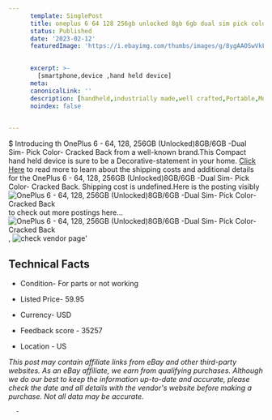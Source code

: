 ```yaml
---
      template: SinglePost
      title: oneplus 6 64 128 256gb unlocked 8gb 6gb dual sim pick color cracked back
      status: Published
      date: '2023-02-12'
      featuredImage: 'https://i.ebayimg.com/thumbs/images/g/8ygAAOSwVkFj2XRp/s-l225.jpg'
       

      excerpt: >-
        [smartphone,device ,hand held device]
      meta:
      canonicalLink: ''
      description: [handheld,industrially made,well crafted,Portable,Mobile,Compact,Convenient,Lightweight,Maneuverable,Man-portable,Miniature,Carriable,Hand-held,Light,Holdable,Transportable,Mobile device,Pocket-sized,On-the-go,Wireless,Cordless,Compact size,Convenient size, smartphone,device ,hand held device]
      noindex: false
      

---
```

$
      Introducing th OnePlus 6 - 64, 128, 256GB (Unlocked)8GB/6GB -Dual Sim- Pick Color- Cracked Back from a well-known brand.This Compact hand held device is sure to be a Decorative-statement in your home. [Click Here](https://www.ebay.com/itm/155401161919?hash=item242ea18cbf%3Ag%3A8ygAAOSwVkFj2XRp&mkevt=1&mkcid=1&mkrid=711-53200-19255-0&campid=%253CePNCampaignId%253E&customid=%253CreferenceId%253E&toolid=10049) to read more to learn about the shipping costs and additional details for the OnePlus 6 - 64, 128, 256GB (Unlocked)8GB/6GB -Dual Sim- Pick Color- Cracked Back. Shipping cost is undefined.Here is the posting visibly ![OnePlus 6 - 64, 128, 256GB (Unlocked)8GB/6GB -Dual Sim- Pick Color- Cracked Back](https://i.ebayimg.com/thumbs/images/g/8ygAAOSwVkFj2XRp/s-l225.jpg) to check out more postings here... ![OnePlus 6 - 64, 128, 256GB (Unlocked)8GB/6GB -Dual Sim- Pick Color- Cracked Back](https://i.ebayimg.com/images/g/8ygAAOSwVkFj2XRp/s-l1600.jpg), ![check vendor page](https://origin-galleryplus.ebayimg.com/ws/web/155401161919_2_0_1/225x225.jpg)'

      

 ## Technical Facts 



     
      

 - Condition- For parts or not working 


      

 - Listed Price- 59.95 


      

 - Currency- USD 


      

 - Feedback score - 35257 


      

 - Location - US 


      
      

 *_This post may contain affiliate links from eBay and other third-party websites. As an eBay affiliate, we earn from qualifying purchases. Although we do our best to keep the information up-to-date and accurate, please check the date and all details with the vendor's website before making a purchase. Not all data may be accurate._*




      -
